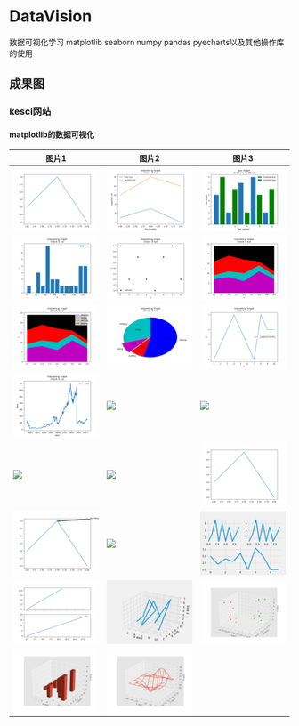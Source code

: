 # DataVision
数据可视化学习 matplotlib seaborn numpy pandas pyecharts以及其他操作库的使用

## 成果图

### kesci网站

#### matplotlib的数据可视化

| 图片1 | 图片2 | 图片3 |
| --------   | --------   | --------   |
| <img src='kesci/1 matplotlib 的数据可视化/1.png'>     | <img src='kesci/1 matplotlib 的数据可视化/2.png'> |  <img src='kesci/1 matplotlib 的数据可视化/3.png'>    |
| <img src='kesci/1 matplotlib 的数据可视化/4.png'>     | <img src='kesci/1 matplotlib 的数据可视化/5.png'> |  <img src='kesci/1 matplotlib 的数据可视化/6.png'>    |
| <img src='kesci/1 matplotlib 的数据可视化/7.png'>     | <img src='kesci/1 matplotlib 的数据可视化/8.png'> |  <img src='kesci/1 matplotlib 的数据可视化/9.png'>    |
| <img src='kesci/1 matplotlib 的数据可视化/10.png'>     | <img src='kesci/1 matplotlib 的数据可视化/11.png'> |  <img src='kesci/1 matplotlib 的数据可视化/12.png'>    |
| <img src='kesci/1 matplotlib 的数据可视化/13.png'>     | <img src='kesci/1 matplotlib 的数据可视化/14.png'> |  <img src='kesci/1 matplotlib 的数据可视化/15.png'>    |
| <img src='kesci/1 matplotlib 的数据可视化/16.png'>     | <img src='kesci/1 matplotlib 的数据可视化/17.png'> |  <img src='kesci/1 matplotlib 的数据可视化/18.png'>    |
| <img src='kesci/1 matplotlib 的数据可视化/19.png'>     | <img src='kesci/1 matplotlib 的数据可视化/20.png'> |  <img src='kesci/1 matplotlib 的数据可视化/21.png'>    |
| <img src='kesci/1 matplotlib 的数据可视化/22.png'>     | <img src='kesci/1 matplotlib 的数据可视化/23.png'> |      |

